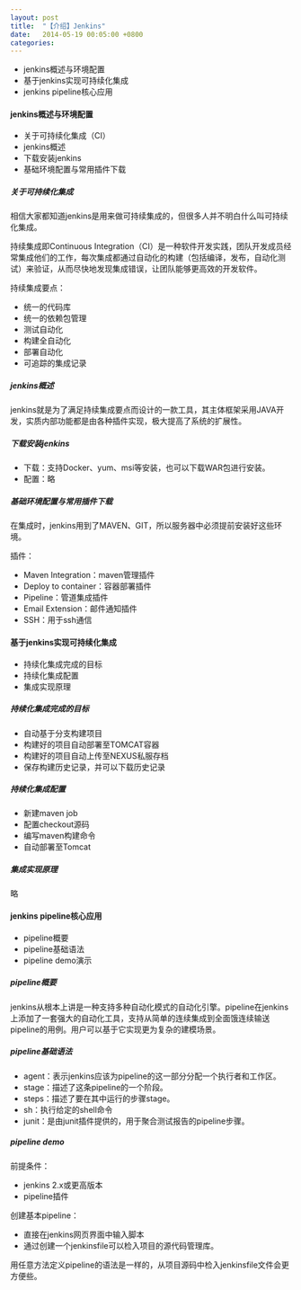 ```yaml
---
layout: post
title:  "【介绍】Jenkins"
date:   2014-05-19 00:05:00 +0800
categories: 
---
```


* jenkins概述与环境配置
* 基于jenkins实现可持续化集成
* jenkins pipeline核心应用



#### jenkins概述与环境配置

* 关于可持续化集成（CI）
* jenkins概述
* 下载安装jenkins
* 基础环境配置与常用插件下载



##### 关于可持续化集成

相信大家都知道jenkins是用来做可持续集成的，但很多人并不明白什么叫可持续化集成。

持续集成即Continuous Integration（CI）是一种软件开发实践，团队开发成员经常集成他们的工作，每次集成都通过自动化的构建（包括编译，发布，自动化测试）来验证，从而尽快地发现集成错误，让团队能够更高效的开发软件。

持续集成要点：

* 统一的代码库
* 统一的依赖包管理
* 测试自动化
* 构建全自动化
* 部署自动化
* 可追踪的集成记录



##### jenkins概述

jenkins就是为了满足持续集成要点而设计的一款工具，其主体框架采用JAVA开发，实质内部功能都是由各种插件实现，极大提高了系统的扩展性。



##### 下载安装jenkins

* 下载：支持Docker、yum、msi等安装，也可以下载WAR包进行安装。
* 配置：略



##### 基础环境配置与常用插件下载

在集成时，jenkins用到了MAVEN、GIT，所以服务器中必须提前安装好这些环境。

插件：

* Maven Integration：maven管理插件
* Deploy to container：容器部署插件
* Pipeline：管道集成插件
* Email Extension：邮件通知插件
* SSH：用于ssh通信



#### 基于jenkins实现可持续化集成

* 持续化集成完成的目标
* 持续化集成配置
* 集成实现原理



##### 持续化集成完成的目标

* 自动基于分支构建项目
* 构建好的项目自动部署至TOMCAT容器
* 构建好的项目自动上传至NEXUS私服存档
* 保存构建历史记录，并可以下载历史记录



##### 持续化集成配置

* 新建maven job
* 配置checkout源码
* 编写maven构建命令
* 自动部署至Tomcat



##### 集成实现原理

略



#### jenkins pipeline核心应用

* pipeline概要
* pipeline基础语法
* pipeline demo演示

##### pipeline概要

jenkins从根本上讲是一种支持多种自动化模式的自动化引擎。pipeline在jenkins上添加了一套强大的自动化工具，支持从简单的连续集成到全面饿连续输送pipeline的用例。用户可以基于它实现更为复杂的建模场景。

##### pipeline基础语法

* agent：表示jenkins应该为pipeline的这一部分分配一个执行者和工作区。
* stage：描述了这条pipeline的一个阶段。
* steps：描述了要在其中运行的步骤stage。
* sh：执行给定的shell命令
* junit：是由junit插件提供的，用于聚合测试报告的pipeline步骤。

##### pipeline demo

前提条件：

* jenkins 2.x或更高版本
* pipeline插件

创建基本pipeline：

* 直接在jenkins网页界面中输入脚本
* 通过创建一个jenkinsfile可以检入项目的源代码管理库。

用任意方法定义pipeline的语法是一样的，从项目源码中检入jenkinsfile文件会更方便些。